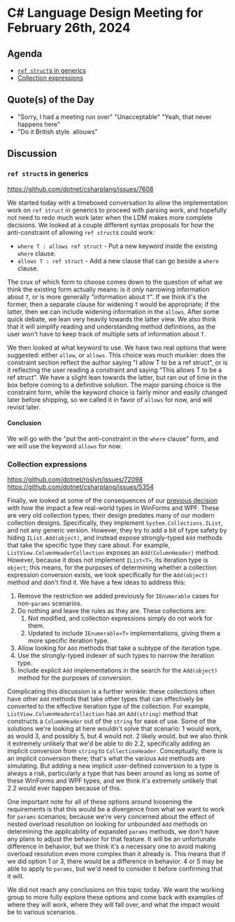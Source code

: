 # C# Language Design Meeting for February 26th, 2024

## Agenda

- [`ref struct`s in generics](#ref-structs-in-generics)
- [Collection expressions](#collection-expressions)

## Quote(s) of the Day

- "Sorry, I had a meeting run over" "Unacceptable" "Yeah, that never happens here"
- "Do it British style. allouws"

## Discussion

### `ref struct`s in generics

https://github.com/dotnet/csharplang/issues/7608

We started today with a timeboxed conversation to allow the implementation work on `ref struct` in generics to proceed with parsing work, and hopefully not need to
redo much work later when the LDM makes more complete decisions. We looked at a couple different syntax proposals for how the anti-constraint of allowing `ref struct`s
could work:

* `where T : allows ref struct` - Put a new keyword inside the existing `where` clause.
* `allows T : ref struct` - Add a new clause that can go beside a `where` clause.

The crux of which form to choose comes down to the question of what we think the existing form actually means: is it _only_ narrowing information about `T`, or is more
generally "information about `T`". If we think it's the former, then a separate clause for widening `T` would be appropriate; if the latter, then we can include widening
information in the `allows`. After some quick debate, we lean very heavily towards the latter view. We also think that it will simplify reading and understanding method
definitions, as the user won't have to keep track of multiple sets of information about `T`.

We then looked at what keyword to use. We have two real options that were suggested: either `allow`, or `allows`. This choice was much murkier: does the constraint section
reflect the author saying "I allow T to be a ref struct", or is it reflecting the user reading a constraint and saying "This allows T to be a ref struct". We have a slight
lean towards the latter, but ran out of time in the box before coming to a definitive solution. The major parsing choice is the constraint form, while the keyword choice
is fairly minor and easily changed later before shipping, so we called it in favor of `allows` for now, and will revisit later.

#### Conclusion

We will go with the "put the anti-constraint in the `where` clause" form, and we will use the keyword `allows` for now.

### Collection expressions

https://github.com/dotnet/roslyn/issues/72098  
https://github.com/dotnet/csharplang/issues/5354

Finally, we looked at some of the consequences of our [previous decision](LDM-2024-01-10.md#collection-expressions-conversion-vs-construction) with how the impact a few
real-world types in WinForms and WPF. These are very old collection types; their design predates many of our modern collection designs. Specifically, they implement
`System.Collections.IList`, and not any generic version. However, they try to add a bit of type safety by hiding `IList.Add(object)`, and instead expose strongly-typed
`Add` methods that take the specific type they care about. For example, `ListView.ColumnHeaderCollection` exposes an `Add(ColumnHeader)` method. However, because it
does not implement `IList<T>`, its iteration type is `object`; this means, for the purposes of determining whether a collection expression conversion exists, we look
specifically for the `Add(object)` method and don't find it. We have a few ideas to address this:

1. Remove the restriction we added previously for `IEnumerable` cases for non-`params` scenarios.
2. Do nothing and leave the rules as they are. These collections are:
   1. Not modified, and collection expressions simply do not work for them.
   2. Updated to include `IEnumerable<T>` implementations, giving them a more specific iteration type.
3. Allow looking for `Add` methods that take a subtype of the iteration type.
4. Use the strongly-typed indexer of such types to narrow the iteration type.
5. Include explicit `Add` implementations in the search for the `Add(object)` method for the purposes of conversion.

Complicating this discussion is a further wrinkle: these collections often have other `Add` methods that take other types that can effectively be converted to the
effective iteration type of the collection. For example, `ListView.ColumnHeaderCollection` has an `Add(string)` method that constructs a `ColumnHeader` out of the `string`
for ease of use. Some of the solutions we're looking at here wouldn't solve that scenario: 1 would work, as would 3, and possibly 5, but 4 would not. 2 likely would, but
we also think it extremely unlikely that we'd be able to do 2.2, specifically adding an implicit conversion from `string` to `CollectionHeader`. Conceptually, there is
an implicit conversion there; that's what the various `Add` methods are simulating. But adding a new implicit user-defined conversion to a type is always a risk, particularly
a type that has been around as long as some of these WinForms and WPF types, and we think it's extremely unlikely that 2.2 would ever happen because of this.

One important note for all of these options around loosening the requirements is that this would be a divergence from what we want to work for `params` scenarios; because
we're very concerned about the effect of nested overload resolution on looking for unbounded `Add` methods on determining the applicability of expanded `params` methods,
we don't have any plans to adjust the behavior for that feature. It will be an unfortunate difference in behavior, but we think it's a necessary one to avoid making overload
resolution even more complex than it already is. This means that if we did option 1 or 3, there would be a difference in behavior. 4 or 5 may be able to apply to `params`, but
we'd need to consider it before confirming that it will.

We did not reach any conclusions on this topic today. We want the working group to more fully explore these options and come back with examples of where they will work, where
they will fall over, and what the impact would be to various scenarios.
